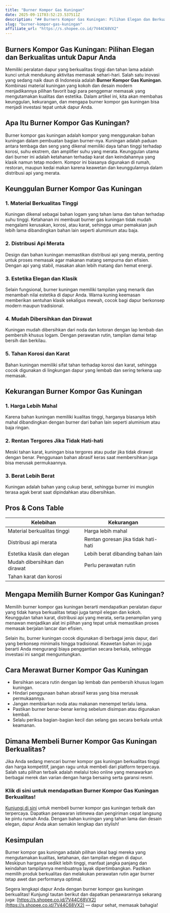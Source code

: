 ```yaml
---
title: "Burner Kompor Gas Kuningan"
date: 2025-09-11T03:52:23.537511Z
description: "## Burners Kompor Gas Kuningan: Pilihan Elegan dan Berkualitas untuk Dapur Anda..."
slug: "burner-kompor-gas-kuningan"
affiliate_url: "https://s.shopee.co.id/7V44C68VX2"
---
```

## Burners Kompor Gas Kuningan: Pilihan Elegan dan Berkualitas untuk Dapur Anda

Memiliki peralatan dapur yang berkualitas tinggi dan tahan lama adalah kunci untuk mendukung aktivitas memasak sehari-hari. Salah satu inovasi yang sedang naik daun di Indonesia adalah **Burner Kompor Gas Kuningan**. Kombinasi material kuningan yang kokoh dan desain modern menjadikannya pilihan favorit bagi para penggemar memasak yang mengutamakan kualitas dan estetika. Dalam artikel ini, kita akan membahas keunggulan, kekurangan, dan mengapa burner kompor gas kuningan bisa menjadi investasi tepat untuk dapur Anda.

## Apa Itu Burner Kompor Gas Kuningan?

Burner kompor gas kuningan adalah kompor yang menggunakan bahan kuningan dalam pembuatan bagian burner-nya. Kuningan adalah paduan antara tembaga dan seng yang dikenal memiliki daya tahan tinggi terhadap korosi, suhu ekstrem, dan amplifier suhu yang merata. Keunggulan utama dari burner ini adalah ketahanan terhadap karat dan keindahannya yang klasik namun tetap modern. Kompor ini biasanya digunakan di rumah, restoran, maupun kedai makan karena keawetan dan keunggulannya dalam distribusi api yang merata.

## Keunggulan Burner Kompor Gas Kuningan

### 1. Material Berkualitas Tinggi

Kuningan dikenal sebagai bahan logam yang tahan lama dan tahan terhadap suhu tinggi. Ketahanan ini membuat burner gas kuningan tidak mudah mengalami kerusakan, korosi, atau karat, sehingga umur pemakaian jauh lebih lama dibandingkan bahan lain seperti aluminium atau baja.

### 2. Distribusi Api Merata

Design dan bahan kuningan memastikan distribusi api yang merata, penting untuk proses memasak agar makanan matang sempurna dan efisien. Dengan api yang stabil, masakan akan lebih matang dan hemat energi.

### 3. Estetika Elegan dan Klasik

Selain fungsional, burner kuningan memiliki tampilan yang menarik dan menambah nilai estetika di dapur Anda. Warna kuning keemasan memberikan sentuhan klasik sekaligus mewah, cocok bagi dapur berkonsep modern maupun tradisional.

### 4. Mudah Dibersihkan dan Dirawat

Kuningan mudah dibersihkan dari noda dan kotoran dengan lap lembab dan pembersih khusus logam. Dengan perawatan rutin, tampilan damai tetap bersih dan berkilau.

### 5. Tahan Korosi dan Karat

Bahan kuningan memiliki sifat tahan terhadap korosi dan karat, sehingga cocok digunakan di lingkungan dapur yang lembab dan sering terkena uap memasak.

## Kekurangan Burner Kompor Gas Kuningan

### 1. Harga Lebih Mahal

Karena bahan kuningan memiliki kualitas tinggi, harganya biasanya lebih mahal dibandingkan dengan burner dari bahan lain seperti aluminium atau baja ringan.

### 2. Rentan Tergores Jika Tidak Hati-hati

Meski tahan karat, kuningan bisa tergores atau pudar jika tidak dirawat dengan benar. Penggunaan bahan abrasif keras saat membersihkan juga bisa merusak permukaannya.

### 3. Berat Lebih Berat

Kuningan adalah bahan yang cukup berat, sehingga burner ini mungkin terasa agak berat saat dipindahkan atau dibersihkan.

## Pros & Cons Table

| Kelebihan                            | Kekurangan                          |
|--------------------------------------|-------------------------------------|
| Material berkualitas tinggi         | Harga lebih mahal                  |
| Distribusi api merata               | Rentan goresan jika tidak hati-hati |
| Estetika klasik dan elegan         | Lebih berat dibanding bahan lain  |
| Mudah dibersihkan dan dirawat     | Perlu perawatan rutin             |
| Tahan karat dan korosi             |                                     |

## Mengapa Memilih Burner Kompor Gas Kuningan?

Memilih burner kompor gas kuningan berarti mendapatkan peralatan dapur yang tidak hanya berkualitas tetapi juga tampil elegan dan kokoh. Keunggulan tahan karat, distribusi api yang merata, serta penampilan yang menawan menjadikan alat ini pilihan yang tepat untuk memastikan proses memasak berjalan lancar dan efisien.

Selain itu, burner kuningan cocok digunakan di berbagai jenis dapur, dari yang berkonsep minimalis hingga tradisional. Keawetan bahan ini juga berarti Anda mengurangi biaya penggantian secara berkala, sehingga investasi ini sangat menguntungkan.

## Cara Merawat Burner Kompor Gas Kuningan

- Bersihkan secara rutin dengan lap lembab dan pembersih khusus logam kuningan.
- Hindari penggunaan bahan abrasif keras yang bisa merusak permukaannya.
- Jangan membiarkan noda atau makanan menempel terlalu lama.
- Pastikan burner benar-benar kering sebelum disimpan atau digunakan kembali.
- Selalu periksa bagian-bagian kecil dan selang gas secara berkala untuk keamanan.

## Dimana Membeli Burner Kompor Gas Kuningan Berkualitas?

Jika Anda sedang mencari burner kompor gas kuningan berkualitas tinggi dan harga kompetitif, jangan ragu untuk membeli dari platform terpercaya. Salah satu pilihan terbaik adalah melalui toko online yang menawarkan berbagai merek dan varian dengan harga bersaing serta garansi resmi.

### Klik di sini untuk mendapatkan Burner Kompor Gas Kuningan Berkualitas!

[Kunjungi di sini](https://s.shopee.co.id/7V44C68VX2) untuk membeli burner kompor gas kuningan terbaik dan terpercaya. Dapatkan penawaran istimewa dan pengiriman cepat langsung ke pintu rumah Anda. Dengan bahan kuningan yang tahan lama dan desain elegan, dapur Anda akan semakin lengkap dan stylish!

## Kesimpulan

Burner kompor gas kuningan adalah pilihan ideal bagi mereka yang mengutamakan kualitas, ketahanan, dan tampilan elegan di dapur. Meskipun harganya sedikit lebih tinggi, manfaat jangka panjang dan keindahan tampilannya membuatnya layak dipertimbangkan. Pastikan memilih produk berkualitas dan melakukan perawatan rutin agar burner tetap awet dan performanya optimal.

Segera lengkapi dapur Anda dengan burner kompor gas kuningan berkualitas! Kunjungi tautan berikut dan dapatkan penawarannya sekarang juga: [https://s.shopee.co.id/7V44C68VX2](https://s.shopee.co.id/7V44C68VX2) — dapur sehat, memasak bahagia!